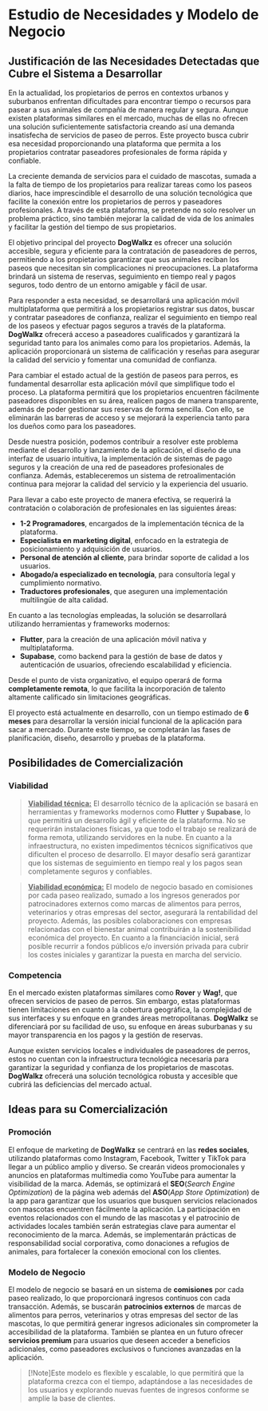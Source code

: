 # Estudio de Necesidades y Modelo de Negocio

## Justificación de las Necesidades Detectadas que Cubre el Sistema a Desarrollar

En la actualidad, los propietarios de perros en contextos urbanos y suburbanos enfrentan dificultades para encontrar tiempo o recursos para pasear a sus animales de compañía de manera regular y segura. Aunque existen plataformas similares en el mercado, muchas de ellas no ofrecen una solución suficientemente satisfactoria creando así una demanda insatisfecha de servicios de paseo de perros. Este proyecto busca cubrir esa necesidad proporcionando una plataforma que permita a los propietarios contratar paseadores profesionales de forma rápida y confiable.

La creciente demanda de servicios para el cuidado de mascotas, sumada a la falta de tiempo de los propietarios para realizar tareas como los paseos diarios, hace imprescindible el desarrollo de una solución tecnológica que facilite la conexión entre los propietarios de perros y paseadores profesionales. A través de esta plataforma, se pretende no solo resolver un problema práctico, sino también mejorar la calidad de vida de los animales y facilitar la gestión del tiempo de sus propietarios.

El objetivo principal del proyecto **DogWalkz** es ofrecer una solución accesible, segura y eficiente para la contratación de paseadores de perros, permitiendo a los propietarios garantizar que sus animales reciban los paseos que necesitan sin complicaciones ni preocupaciones. La plataforma brindará un sistema de reservas, seguimiento en tiempo real y pagos seguros, todo dentro de un entorno amigable y fácil de usar.

Para responder a esta necesidad, se desarrollará una aplicación móvil multiplataforma que permitirá a los propietarios registrar sus datos, buscar y contratar paseadores de confianza, realizar el seguimiento en tiempo real de los paseos y efectuar pagos seguros a través de la plataforma. **DogWalkz** ofrecerá acceso a paseadores cualificados y garantizará la seguridad tanto para los animales como para los propietarios. Además, la aplicación proporcionará un sistema de calificación y reseñas para asegurar la calidad del servicio y fomentar una comunidad de confianza.

Para cambiar el estado actual de la gestión de paseos para perros, es fundamental desarrollar esta aplicación móvil que simplifique todo el proceso. La plataforma permitirá que los propietarios encuentren fácilmente paseadores disponibles en su área, realicen pagos de manera transparente, además de poder gestionar sus reservas de forma sencilla. Con ello, se eliminarán las barreras de acceso y se mejorará la experiencia tanto para los dueños como para los paseadores.

Desde nuestra posición, podemos contribuir a resolver este problema mediante el desarrollo y lanzamiento de la aplicación, el diseño de una interfaz de usuario intuitiva, la implementación de sistemas de pago seguros y la creación de una red de paseadores profesionales de confianza. Además, estableceremos un sistema de retroalimentación continua para mejorar la calidad del servicio y la experiencia del usuario.

Para llevar a cabo este proyecto de manera efectiva, se requerirá la contratación o colaboración de profesionales en las siguientes áreas:

- **1-2 Programadores**, encargados de la implementación técnica de la plataforma.   
- **Especialista en marketing digital**, enfocado en la estrategia de posicionamiento y adquisición de usuarios.  
- **Personal de atención al cliente**, para brindar soporte de calidad a los usuarios.  
- **Abogado/a especializado en tecnología**, para consultoría legal y cumplimiento normativo.  
- **Traductores profesionales**, que aseguren una implementación multilingüe de alta calidad.

En cuanto a las tecnologías empleadas, la solución se desarrollará utilizando herramientas y frameworks modernos:

- **Flutter**, para la creación de una aplicación móvil nativa y multiplataforma.  
- **Supabase**, como backend para la gestión de base de datos y autenticación de usuarios, ofreciendo escalabilidad y eficiencia.

Desde el punto de vista organizativo, el equipo operará de forma **completamente remota**, lo que facilita la incorporación de talento altamente calificado sin limitaciones geográficas.

El proyecto está actualmente en desarrollo, con un tiempo estimado de **6 meses** para desarrollar la versión inicial funcional de la aplicación para sacar a mercado. Durante este tiempo, se completarán las fases de planificación, diseño, desarrollo y pruebas de la plataforma.

## Posibilidades de Comercialización

### Viabilidad

> <ins>**Viabilidad técnica:**</ins> El desarrollo técnico de la aplicación se basará en herramientas y frameworks modernos como **Flutter** y **Supabase**, lo que permitirá un desarrollo ágil y eficiente de la plataforma. No se requerirán instalaciones físicas, ya que todo el trabajo se realizará de forma remota, utilizando servidores en la nube. En cuanto a la infraestructura, no existen impedimentos técnicos significativos que dificulten el proceso de desarrollo. El mayor desafío será garantizar que los sistemas de seguimiento en tiempo real y los pagos sean completamente seguros y confiables.

> <ins>**Viabilidad económica:**</ins> El modelo de negocio basado en comisiones por cada paseo realizado, sumado a los ingresos generados por patrocinadores externos como marcas de alimentos para perros, veterinarios y otras empresas del sector, asegurará la rentabilidad del proyecto. Además, las posibles colaboraciones con empresas relacionadas con el bienestar animal contribuirán a la sostenibilidad económica del proyecto. En cuanto a la financiación inicial, será posible recurrir a fondos públicos e/o inversión privada para cubrir los costes iniciales y garantizar la puesta en marcha del servicio.

### Competencia

En el mercado existen plataformas similares como **Rover** y **Wag!**, que ofrecen servicios de paseo de perros. Sin embargo, estas plataformas tienen limitaciones en cuanto a la cobertura geográfica, la complejidad de sus interfaces y su enfoque en grandes áreas metropolitanas. **DogWalkz** se diferenciará por su facilidad de uso, su enfoque en áreas suburbanas y su mayor transparencia en los pagos y la gestión de reservas.

Aunque existen servicios locales e individuales de paseadores de perros, estos no cuentan con la infraestructura tecnológica necesaria para garantizar la seguridad y confianza de los propietarios de mascotas. **DogWalkz** ofrecerá una solución tecnológica robusta y accesible que cubrirá las deficiencias del mercado actual.

## Ideas para su Comercialización

### Promoción

El enfoque de marketing de **DogWalkz** se centrará en las **redes sociales**, utilizando plataformas como Instagram, Facebook, Twitter y TikTok para llegar a un público amplio y diverso. Se crearán videos promocionales y anuncios en plataformas multimedia como YouTube para aumentar la visibilidad de la marca. Además, se optimizará el **SEO**(*Search Engine Optimization*) de la página web además del **ASO**(*App Store Optimization*) de la app para garantizar que los usuarios que busquen servicios relacionados con mascotas encuentren fácilmente la aplicación. La participación en eventos relacionados con el mundo de las mascotas y el patrocinio de actividades locales también serán estrategias clave para aumentar el reconocimiento de la marca. Además, se implementarán prácticas de responsabilidad social corporativa, como donaciones a refugios de animales, para fortalecer la conexión emocional con los clientes.

### Modelo de Negocio

El modelo de negocio se basará en un sistema de **comisiones** por cada paseo realizado, lo que proporcionará ingresos continuos con cada transacción. Además, se buscarán **patrocinios externos** de marcas de alimentos para perros, veterinarios y otras empresas del sector de las mascotas, lo que permitirá generar ingresos adicionales sin comprometer la accesibilidad de la plataforma. También se plantea en un futuro ofrecer **servicios premium** para usuarios que deseen acceder a beneficios adicionales, como paseadores exclusivos o funciones avanzadas en la aplicación.

> [!Note]Este modelo es flexible y escalable, lo que permitirá que la plataforma crezca con el tiempo, adaptándose a las necesidades de los usuarios y explorando nuevas fuentes de ingresos conforme se amplíe la base de clientes.
